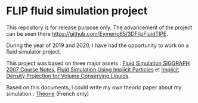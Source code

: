 # FLIP fluid simulation project

This repository is for release purpose only. The advancement of the project can be seen there https://github.com/Eymeric65/3DFlipFluidTIPE.

During the year of 2019 and 2020, I have had the opportunity to work on a fluid simulator project.

This project was based on three major assets : [Fluid Simulation SIGGRAPH 2007 Course Notes](DOCS/Ressources/Fluid_note.pdf), [Fluid Simulation Using Implicit Particles](DOCS/Ressources/Flip.pdf) et [Implicit Density Projection for Volume Conserving Liquids](DOCS/Ressources/Pressure.pdf).

Based on this documents, I could write my own theoric paper about my simulation  : [Théorie](DOCS/theorie.pdf) (French only)
